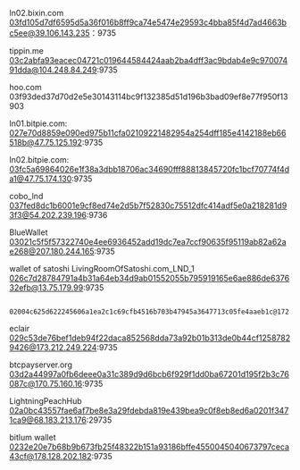 ln02.bixin.com 03fd105d7df6595d5a36f016b8ff9ca74e5474e29593c4bba85f4d7ad4663bc5ee@39.106.143.235：9735

tippin.me 03c2abfa93eacec04721c019644584424aab2ba4dff3ac9bdab4e9c97007491dda@104.248.84.249:9735

hoo.com 03f93ded37d70d2e5e30143114bc9f132385d51d196b3bad09ef8e77f950f13903

ln01.bitpie.com: 027e70d8859e090ed975b11cfa02109221482954a254dff185e4142188eb66518b@47.75.125.192:9735​

ln02.bitpie.com: 03fc5a69864026e1f38a3dbb18706ac34690fff88813845720fc1bcf70774f4da1@47.75.174.130:9735​

cobo_lnd 037fed8dc1b6001e9cf8ed74e2d5b7f52830c75512dfc414adf5e0a218281d93f3@54.202.239.196:9736

BlueWallet 03021c5f5f57322740e4ee6936452add19dc7ea7ccf90635f95119ab82a62ae268@207.180.244.165:9735

wallet of satoshi LivingRoomOfSatoshi.com_LND_1   026c7d28784791a4b31a64eb34d9ab01552055b795919165e6ae886de637632efb@13.75.179.99:9735

          02004c625d622245606a1ea2c1c69cfb4516b703b47945a3647713c05fe4aaeb1c@172.81.178.151:9735

eclair 029c53de76bef1deb94f22daca852568dda73a92b01b313de0b44cf12587829426@173.212.249.224:9735

btcpayserver.org 03d2a44997a0fb6deee0a31c389d9d6bcb6f929f1dd0ba67201d195f2b3c76087c@170.75.160.16:9735

LightningPeachHub 02a0bc43557fae6af7be8e3a29fdebda819e439bea9c0f8eb8ed6a0201f3471ca9@68.183.213.176:29735

bitlum wallet 0232e20e7b68b9b673fb25f48322b151a93186bffe4550045040673797ceca43cf@178.128.202.182:9735









